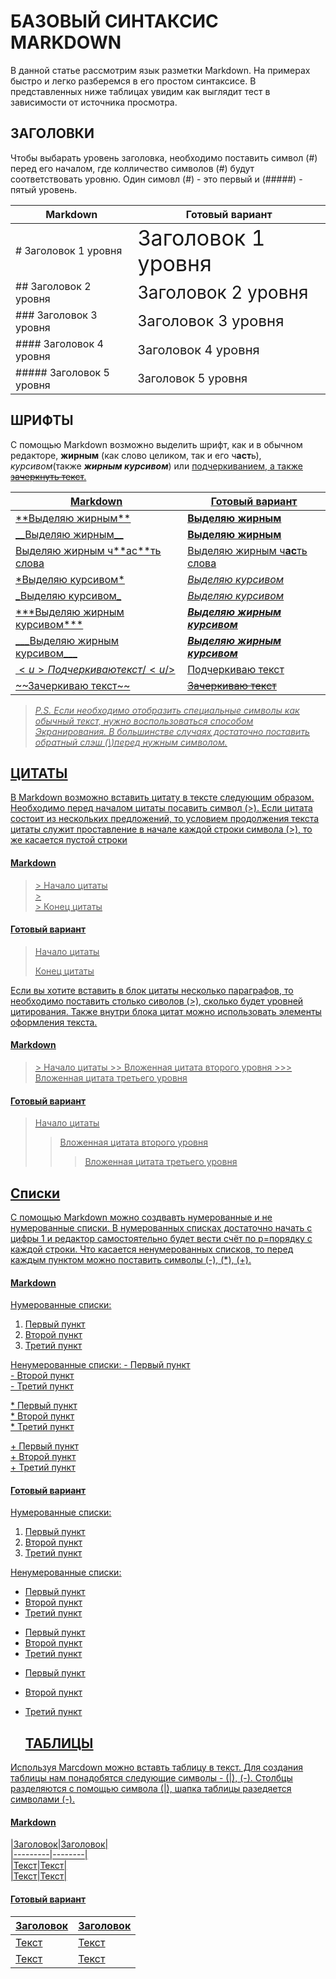 # БАЗОВЫЙ СИНТАКСИС MARKDOWN

В данной статье рассмотрим язык разметки Markdown. На примерах быстро и легко разберемся в его простом синтаксисе. 
В представленных ниже таблицах увидим как выглядит тест в зависимости от источника просмотра.

## ЗАГОЛОВКИ

Чтобы выбарать уровень заголовка, необходимо поставить символ (#) перед его началом, где колличество символов (#) будут соответствовать уровню. Один симовл (#) - это первый и (#####) - пятый уровень.

|Markdown|Готовый вариант|
|--------|---------------|
|# Заголовок 1 уровня|<span style='font-size: 34px;'>Заголовок 1 уровня</span>|
|## Заголовок 2 уровня|<span style='font-size: 28px;'>Заголовок 2 уровня</span>|
|### Заголовок 3 уровня|<span style='font-size: 24px;'>Заголовок 3 уровня</span>|
|#### Заголовок 4 уровня|<span style='font-size: 20px;'>Заголовок 4 уровня</span>|
|##### Заголовок 5 уровня|<span style='font-size: 18px;'>Заголовок 5 уровня</span>|

## ШРИФТЫ

С помощью Markdown возможно выделить шрифт, как и в обычном редакторе, **жирным** (как слово целиком, так и его ч**аст**ь), *курсивом*(также ***жирным курсивом***) или <u>подчеркиванием<u/>, а также ~~зачеркнуть текст~~. 

|Markdown|Готовый вариант|
|--------|---------------|
|  \*\*Выделяю жирным** | **Выделяю жирным** |
|  \_\_Выделяю жирным\_\_ | **Выделяю жирным** |
|Выделяю жирным ч\*\*ас\*\*ть слова|Выделяю жирным ч**ас**ть слова|
|\*Выделяю курсивом\*|*Выделяю курсивом*|
|\_Выделяю курсивом\_|_Выделяю курсивом_|
|\*\*\*Выделяю жирным курсивом\*\*\*|***Выделяю жирным курсивом***|
|\_\_\_Выделяю жирным курсивом\_\_\_|___Выделяю жирным курсивом___|
|$<u>Подчеркиваю текст/<u/>$|<u>Подчеркиваю текст<u/>|
|\~\~Зачеркиваю текст\~\~|~~Зачеркиваю текст~~|

> *P.S. Если необходимо отобразить специальные символы как обычный текст, нужно воспользоваться способом Экранирования. В большинстве случаях достаточно поставить обратный слэш (\\)перед нужным символом.*

## ЦИТАТЫ
В Markdown возможно вставить цитату в тексте следующим образом. 
Необходимо перед началом цитаты посавить символ (>). Если цитата состоит из нескольких предложений, то условием продолжения текста цитаты служит проставление в начале каждой строки символа (>), то же касается пустой строки

#### Markdown
>\> Начало цитаты  
>\>   
>\> Конец цитаты  

#### Готовый вариант
> Начало цитаты  
>   
> Конец цитаты  
 
  Если вы хотите вставить в блок цитаты несколько параграфов, то необходимо поставить столько сиволов (>), сколько будет уровней цитирования. Также внутри блока цитат можно  использовать элементы оформления текста.

#### Markdown
>\> Начало цитаты 
>\>\> Вложенная цитата второго уровня
>\>\>\> Вложенная цитата третьего уровня
#### Готовый вариант
> Начало цитаты 
>> Вложенная цитата второго уровня
>>> Вложенная цитата третьего уровня

## Списки
С помощью Markdown можно создвавть нумерованные и не нумерованные списки. В нумерованных списках достаточно начать с цифры 1 и редактор самостоятельно будет вести счёт по р=порядку с каждой строки. Что касается ненумерованных списков, то перед каждым пунктом можно поставить символы (-), (*), (+).

#### Markdown
Нумерованные списки:
1. Первый пункт
2. Второй пункт
3. Третий пункт

Ненумерованные списки:
\- Первый пункт  
\- Второй пункт  
\- Третий пункт  

\* Первый пункт  
\* Второй пункт  
\* Третий пункт  

\+ Первый пункт  
\+ Второй пункт  
\+ Третий пункт  

#### Готовый вариант
Нумерованные списки:
1. Первый пункт
2. Второй пункт
3. Третий пункт

Ненумерованные списки:
- Первый пункт
- Второй пункт
- Третий пункт

* Первый пункт
* Второй пункт
* Третий пункт

+ Первый пункт
+ Второй пункт
+ Третий пункт
  
  ## ТАБЛИЦЫ
Используя Marcdown можно вставть таблицу в текст. Для создания таблицы нам понадобятся следующие символы - (|), (-). Столбцы разделяются с помощью символа (|), шапка таблицы разедяется символами (-). 

#### Markdown
\|Заголовок\|Заголовок\|  
\|---------\|\--------\|  
\|Текст\|Текст\|  
\|Текст\|Текст\|  

#### Готовый вариант
|Заголовок|Заголовок|
|---------|---------|
|Текст|Текст|
|Текст|Текст|